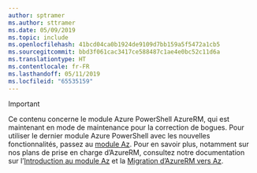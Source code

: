 ```yaml
---
author: sptramer
ms.author: sttramer
ms.date: 05/09/2019
ms.topic: include
ms.openlocfilehash: 41bcd04ca0b1924de9109d7bb159a5f5472a1cb5
ms.sourcegitcommit: bbd3f061cac3417ce588487c1ae4e0bc52c11d6a
ms.translationtype: HT
ms.contentlocale: fr-FR
ms.lasthandoff: 05/11/2019
ms.locfileid: "65535159"
---
```

> [!IMPORTANT]
>
> Ce contenu concerne le module Azure PowerShell AzureRM, qui est maintenant en mode de maintenance pour la correction de bogues.
> Pour utiliser le dernier module Azure PowerShell avec les nouvelles fonctionnalités, passez au [module Az](/powershell/azure). Pour en savoir plus, notamment sur nos plans de prise en charge d’AzureRM, consultez notre documentation sur l’[Introduction au module Az](/powershell/azure/new-azureps-module-az) et la [Migration d’AzureRM vers Az](/powershell/azure/migrate-from-azurerm-to-az).
